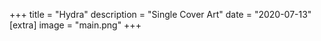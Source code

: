 +++
title = "Hydra"
description = "Single Cover Art"
date = "2020-07-13"
[extra]
image = "main.png"
+++
